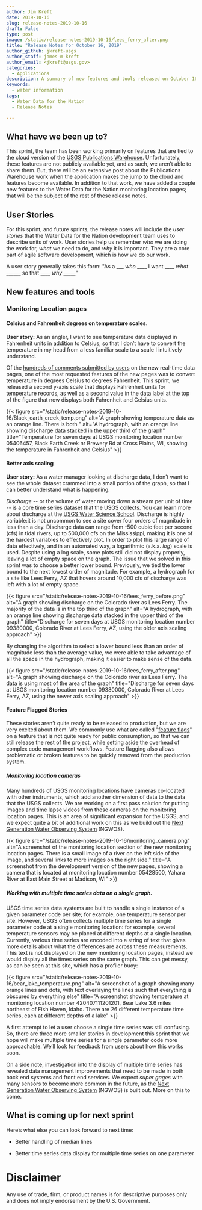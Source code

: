 ```yaml
---
author: Jim Kreft
date: 2019-10-16
slug: release-notes-2019-10-16
draft: False
type: post
image: /static/release-notes-2019-10-16/lees_ferry_after.png
title: "Release Notes for October 16, 2019"
author_github: jkreft-usgs
author_staff: james-m-kreft
author_email: <jkreft@usgs.gov>
categories:
  - Applications
description: A summary of new features and tools released on October 16, 2019
keywords:
  - water information
tags:
  - Water Data for the Nation
  - Release Notes

---
```


## What have we been up to?

This sprint, the team has been working primarily on features that are tied to the cloud version of the [USGS Publications Warehouse](https://pubs.er.usgs.gov/). Unfortunately, these features are not publicly available yet, and as such, we aren’t able to share them. But, there will be an extensive post about the Publications Warehouse work when the application makes the jump to the cloud and features become available.  In addition to that work, we have added a couple new features to the Water Data for the Nation monitoring location pages; that will be the subject of the rest of these release notes.

## User Stories

For this sprint, and future sprints, the release notes will include the *user stories* that the Water Data for the Nation development team uses to describe units of work. User stories help us remember *who* we are doing the work for, *what* we need to do, and *why* it is important. They are a core part of agile software development, which is how we do our work.

A user story generally takes this form: "As a ___ *who* ____ I want ____ *what* ______ so that ____ *why* _____"


## New features and tools

### Monitoring Location pages

#### Celsius and Fahrenheit degrees on temperature scales.

**User story:** As an angler, I want to see temperature data displayed in Fahrenheit units in addition to Celsius, so that I don’t have to convert the temperature in my head from a less familiar scale to a scale I intuitively understand.

Of the [hundreds of comments submitted by users](https://waterdata.usgs.gov/blog/wdfn-firstlook/) on the new real-time data pages, one of the most requested features of the new pages was to convert temperature in degrees Celsius to degrees Fahrenheit. This sprint, we released a second y-axis scale that displays Fahrenheit units for temperature records, as well as a second value in the data label at the top of the figure that now displays both Fahrenheit and Celsius units.

{{< figure src="/static/release-notes-2019-10-16/Black_earth_creek_temp.png" alt="A graph showing temperature data as an orange line.  There is both " alt="A hydrograph, with an orange line showing discharge data stacked in the upper third of the graph" title="Temperature for seven days at USGS monitoring location number 05406457, Black Earth Creek nr Brewery Rd at Cross Plains, WI, showing the temperature in Fahrenheit and Celsius" >}}


#### Better axis scaling

**User story:** As a water manager looking at discharge data, I don’t want to see the whole dataset crammed into a small portion of the graph, so that I can better understand what is happening.

*Discharge* -- or the volume of water moving down a stream per unit of time  --  is a core time series dataset that the USGS collects. You can learn more about discharge at the [USGS Water Science School](https://www.usgs.gov/special-topic/water-science-school/science/how-streamflow-measured). Discharge is highly variable:it is not uncommon to see a site cover four orders of magnitude in less than a day. Discharge data can range from -500 cubic feet per second (cfs) in tidal rivers, up to 500,000 cfs on the Mississippi, making it is one of the hardest variables to effectively plot. In order to plot this large range of data effectively, and in an automated way,  a logarithmic (a.k.a. *log*) scale is used. Despite using a log scale, some plots still did not display properly, leaving a lot of empty space on the graph. The issue that we solved in this sprint was to choose a better lower bound. Previously, we tied the lower bound to the next lowest order of magnitude. For example, a hydrograph for a  site like Lees Ferry, AZ  that hovers around 10,000 cfs of discharge was left with a lot of empty space.

{{< figure src="/static/release-notes-2019-10-16/lees_ferry_before.png" alt="A graph showing discharge on the Colorado river as Lees Ferry. The majority of the data is in the top third of the graph" alt="A hydrograph, with an orange line showing discharge data stacked in the upper third of the graph" title="Discharge for seven days at USGS monitoring location number 09380000, Colorado River at Lees Ferry, AZ, using the older axis scaling approach" >}}

By changing the algorithm to select a lower bound less than an order of magnitude less than the average value, we were able to take advantage of all the space in the hydrograph, making it easier to make sense of the data.

{{< figure src="/static/release-notes-2019-10-16/lees_ferry_after.png" alt="A graph showing discharge on the Colorado river as Lees Ferry. The data is using most of the area of the graph" title="Discharge for seven days at USGS monitoring location number 09380000, Colorado River at Lees Ferry, AZ, using the newer axis scaling approach" >}}

#### Feature Flagged Stories

These stories aren’t quite ready to be released to production, but we are very excited about them. We commonly use what are called "[feature flags](https://martinfowler.com/articles/feature-toggles.html)" on a feature that is not quite ready for public consumption, so that we can still release the rest of the project, while setting aside the overhead of complex code management workflows. Feature flagging also allows problematic or broken features to be quickly removed from the production system.

##### Monitoring location cameras

Many hundreds of USGS monitoring locations have cameras co-located with other instruments, which add another dimension of data to the data that the USGS collects. We are working on a first pass solution for putting images and time lapse videos from these cameras on the monitoring location pages. This is an area of significant expansion for the USGS, and we expect quite a bit of additional work on this as we build out the [Next Generation Water Observing System](https://www.usgs.gov/science/usgs-next-generation-water-observing-system-ngwos) (NGWOS).

{{< figure src="/static/release-notes-2019-10-16/monitoring_camera.png" alt="A screenshot of the monitoring location section of the new monitoring location pages.  There is a small image of a river on the left side of the image, and several links to more images on the right side." title="A screenshot from the development version of the new pages, showing a camera that is located at monitoring location number 05428500, Yahara River at East Main Street at Madison, WI" >}}


##### Working with multiple time series data on a single graph.

USGS time series data systems are built to handle a single instance of a given parameter code per site; for example, one temperature sensor per site. However, USGS often collects multiple time series for a single parameter code at a single monitoring location: for example, several temperature sensors may be placed at different depths at a single location.  Currently, various time series are encoded into a string of text that gives more details about what the differences are across these measurements. This text is not displayed on the new monitoring location pages, instead we would display all the times series on the same graph. This can get messy, as can be seen at this site, which has a profiler buoy:

{{< figure src="/static/release-notes-2019-10-16/bear_lake_temperature.png" alt="A screenshot of a graph showing many orange lines and dots, with text overlaying the lines such that everything is obscured by everything else" title="A screenshot showing temperature at monitoring location number 420407111201201, Bear Lake 3.6 miles northeast of Fish Haven, Idaho.  There are 26 different temperature time series, each at different depths of a lake" >}}



A first attempt to let a user choose a single time series was still confusing. So, there are  three more smaller stories in development this sprint that we hope will make multiple time series for a single parameter code more approachable. We’ll look for feedback from users about how this works soon.

On a side note, investigation into the display of multiple time series has revealed data management improvements that need to be made in both back end systems and front end services. We expect *super gages* with many sensors to become more common in the future, as the [Next Generation Water Observing System](https://www.usgs.gov/science/usgs-next-generation-water-observing-system-ngwos) (NGWOS) is built out. More on this to come.

## What is coming up for next sprint

Here’s what else you can look forward to next time:

* Better handling of median lines

* Better time series data display for multiple time series on one parameter






Disclaimer
==========
Any use of trade, firm, or product names is for descriptive purposes only and does not imply endorsement by the U.S. Government.
